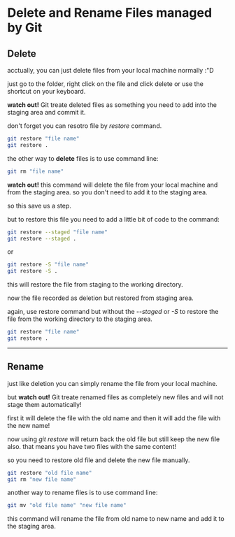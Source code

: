 # Delete and Rename Files managed by Git

## Delete

acctually, you can just delete files from your local machine normally :"D 


just go to the folder, right click on the file and click delete or use the shortcut on your keyboard.

**watch out!** Git treate deleted files as something you need to add into the staging area and commit it.


don't forget you can resotro file by *restore* command.
```bash
git restore "file name"
git restore .
```

the other way to **delete** files is to use command line:

```bash
git rm "file name"
```
**watch out!** this command will delete the file from your local machine and from the staging area.
so you don't need to add it to the staging area.

so this save us a step.

but to restore this file you need to add a little bit of code to the command:

```bash
git restore --staged "file name"
git restore --staged .
```
or 
```bash
git restore -S "file name"
git restore -S .
```

this will restore the file from staging to the working directory.

now the file recorded as deletion but restored from staging area.

again, use restore command but without the *--staged* or *-S* to restore the file from the working directory to the staging area.

```bash
git restore "file name"
git restore .
```
---

## Rename

just like deletion you can simply rename the file from your local machine.

but **watch out!** Git treate renamed files as completely new files and will not stage them automatically! 

first it will delete the file with the old name 
and then it will add the file with the new name!

now using *git restore* will return back the old file but still keep the new file also.
that means you have two files with the same content! 

so you need to restore old file and delete the new file manually.

```bash
git restore "old file name"
git rm "new file name"
```

another way to rename files is to use command line:

```bash
git mv "old file name" "new file name"
```
this command will rename the file from old name to new name and add it to the staging area.